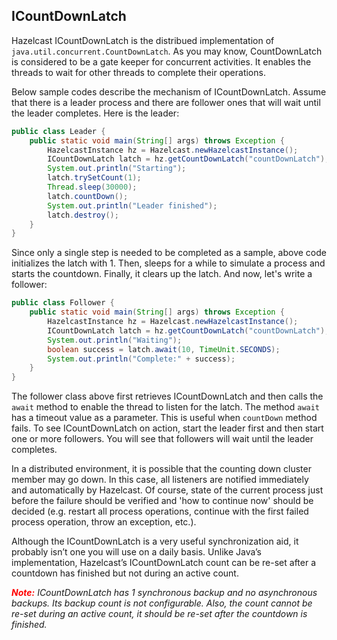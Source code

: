

## ICountDownLatch



Hazelcast ICountDownLatch is the distribued implementation of `java.util.concurrent.CountDownLatch`. As you may know, CountDownLatch is considered to be a gate keeper for concurrent activities. It enables the threads to wait for other threads to complete their operations.

Below sample codes describe the mechanism of ICountDownLatch. Assume that there is a leader process and there are follower ones that will wait until the leader completes. Here is the leader:

```java
public class Leader {
    public static void main(String[] args) throws Exception {
        HazelcastInstance hz = Hazelcast.newHazelcastInstance();
        ICountDownLatch latch = hz.getCountDownLatch("countDownLatch");
        System.out.println("Starting");
        latch.trySetCount(1);
        Thread.sleep(30000);
        latch.countDown();
        System.out.println("Leader finished");
        latch.destroy();
    }
}
```

Since only a single step is needed to be completed as a sample, above code initializes the latch with 1. Then, sleeps for a while to simulate a process and starts the countdown. Finally, it clears up the latch. And now, let's write a follower:


```java
public class Follower {
    public static void main(String[] args) throws Exception {
        HazelcastInstance hz = Hazelcast.newHazelcastInstance();
        ICountDownLatch latch = hz.getCountDownLatch("countDownLatch");
        System.out.println("Waiting");
        boolean success = latch.await(10, TimeUnit.SECONDS);
        System.out.println("Complete:" + success);
    }
} 
```

The follower class above first retrieves ICountDownLatch and then calls the `await` method to enable the thread to listen for the latch. The method `await` has a timeout value as a parameter. This is useful when `countDown` method fails. To see ICountDownLatch on action, start the leader first and then start one or more followers. You will see that followers will wait until the leader completes.

In a distributed environment, it is possible that the counting down cluster member may go down. In this case, all listeners are notified immediately and automatically by Hazelcast. Of course, state of the current process just before the failure should be verified and 'how to continue now' should be decided (e.g. restart all process operations, continue with the first failed process operation, throw an exception, etc.).

Although the ICountDownLatch is a very useful synchronization aid, it probably isn’t one you will use on a daily basis. Unlike Java’s implementation, Hazelcast’s ICountDownLatch count can be re-set after a countdown has finished but not during an active count.
<font color="red">***Note:***</font> *ICountDownLatch has 1 synchronous backup and no asynchronous backups. Its backup count is not configurable. Also, the count cannot be re-set during an active count, it should be re-set after the countdown is finished.*
<br></br>